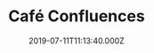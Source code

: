 ---
date: 2019-07-11T11:13:40.000Z
title: Café Confluences
latitude: 45.71783242855978
longitude: 5.0771212577819815
category: checkin
---